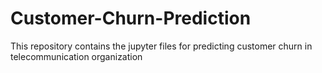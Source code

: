 # Customer-Churn-Prediction
This repository contains the jupyter files for predicting customer churn in telecommunication organization
